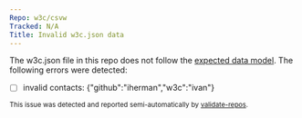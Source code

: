 ```yaml
---
Repo: w3c/csvw
Tracked: N/A
Title: Invalid w3c.json data
---
```


The w3c.json file in this repo does not follow the [expected data model](https://w3c.github.io/w3c.json.html). The following errors were detected:
* [ ] invalid contacts: {"github":"iherman","w3c":"ivan"}

<sub>This issue was detected and reported semi-automatically by [validate-repos](https://github.com/w3c/validate-repos/).</sub>
